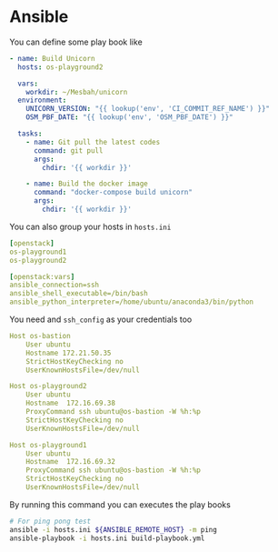 # Ansible

You can define some play book like

```yaml
- name: Build Unicorn
  hosts: os-playground2

  vars:
    workdir: ~/Mesbah/unicorn
  environment:
    UNICORN_VERSION: "{{ lookup('env', 'CI_COMMIT_REF_NAME') }}"
    OSM_PBF_DATE: "{{ lookup('env', 'OSM_PBF_DATE') }}"

  tasks:
    - name: Git pull the latest codes
      command: git pull
      args:
        chdir: '{{ workdir }}'

    - name: Build the docker image
      command: "docker-compose build unicorn"
      args:
        chdir: '{{ workdir }}'
```

You can also group your hosts in `hosts.ini`

```yaml
[openstack]
os-playground1
os-playground2

[openstack:vars]
ansible_connection=ssh
ansible_shell_executable=/bin/bash
ansible_python_interpreter=/home/ubuntu/anaconda3/bin/python
```

You need and `ssh_config` as your credentials too

```yaml
Host os-bastion
	User ubuntu
	Hostname 172.21.50.35
	StrictHostKeyChecking no
	UserKnownHostsFile=/dev/null

Host os-playground2
	User ubuntu
	Hostname  172.16.69.38
	ProxyCommand ssh ubuntu@os-bastion -W %h:%p
	StrictHostKeyChecking no
	UserKnownHostsFile=/dev/null

Host os-playground1
	User ubuntu
	Hostname  172.16.69.32
	ProxyCommand ssh ubuntu@os-bastion -W %h:%p
	StrictHostKeyChecking no
	UserKnownHostsFile=/dev/null
```

By running this command you can executes the play books

```bash
# For ping pong test
ansible -i hosts.ini ${ANSIBLE_REMOTE_HOST} -m ping
ansible-playbook -i hosts.ini build-playbook.yml
```
